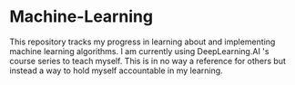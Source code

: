 # Machine-Learning
This repository tracks my progress in learning about and implementing machine learning algorithms. I am currently using DeepLearning.AI 's course series to teach myself. This is in no way a reference for others but instead a way to hold myself accountable in my learning.
